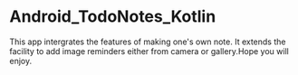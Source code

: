 # Android_TodoNotes_Kotlin

This app intergrates the features of making one's own note. It extends the facility to add image reminders either from camera or gallery.Hope you will enjoy.
